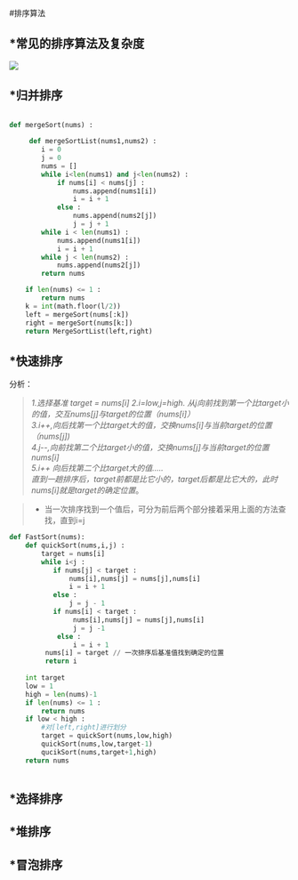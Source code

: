 
#排序算法
## *常见的排序算法及复杂度
![]( /Users/huxiaoyan/Desktop/排序算法.png)
## *归并排序
```python
    
def mergeSort(nums) :
    
	 def mergeSortList(nums1,nums2) :
        i = 0
        j = 0
        nums = []
        while i<len(nums1) and j<len(nums2) :
            if nums[i] < nums[j] :
                nums.append(nums1[i])
                i = i + 1
            else :
                nums.append(nums2[j])
                j = j + 1
        while i < len(nums1) :
            nums.append(nums1[i])
            i = i + 1
        while j < len(nums2) :
            nums.append(nums2[j])
        return nums

	if len(nums) <= 1 :
	    return nums
	k = int(math.floor(l/2))
	left = mergeSort(nums[:k])
	right = mergeSort(nums[k:])
	return MergeSortList(left,right)
```
## *快速排序
分析：  
>_1.选择基准 target = nums[i]_
_2.i=low,j=high. 从j向前找到第一个比target小的值，交互nums[j]与target的位置（nums[i]）_  
_3.i++,向后找第一个比target大的值，交换nums[i]与当前target的位置（nums[j])_   
_4.j--,向前找第二个比target小的值，交换nums[j]与当前target的位置nums[i]_   
_5.i++ 向后找第二个比target大的值....._   
_直到一趟排序后，target前都是比它小的，target后都是比它大的，此时nums[i]就是target的确定位置_。

> * 当一次排序找到一个值后，可分为前后两个部分接着采用上面的方法查找，直到i=j

```python
def FastSort(nums):
    def quickSort(nums,i,j) :
	    target = nums[i] 
	    while i<j :
           if nums[j] < target :
               nums[i],nums[j] = nums[j],nums[i] 
               i = i + 1
           else :
               j = j - 1
           if nums[i] < target :
	            nums[i],nums[j] = nums[j],nums[i]
	            j = j -1
	        else :
	            i = i + 1
	     nums[i] = target // 一次排序后基准值找到确定的位置
	     return i
	       
    int target
    low = 1
    high = len(nums)-1
    if len(nums) <= 1 :
        return nums
    if low < high :
        #对[left,right]进行划分
        target = quickSort(nums,low,high)
        quickSort(nums,low,target-1)
        qucikSort(nums,target+1,high)
    return nums
   
```

## *选择排序
## *堆排序
## *冒泡排序



